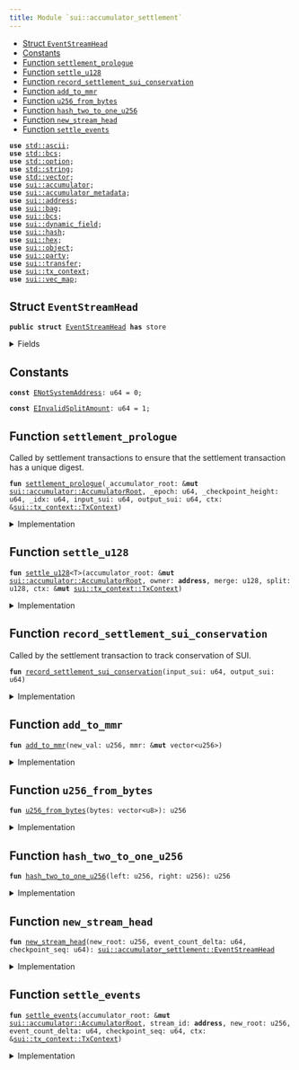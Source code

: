 ```yaml
---
title: Module `sui::accumulator_settlement`
---
```




-  [Struct `EventStreamHead`](#sui_accumulator_settlement_EventStreamHead)
-  [Constants](#@Constants_0)
-  [Function `settlement_prologue`](#sui_accumulator_settlement_settlement_prologue)
-  [Function `settle_u128`](#sui_accumulator_settlement_settle_u128)
-  [Function `record_settlement_sui_conservation`](#sui_accumulator_settlement_record_settlement_sui_conservation)
-  [Function `add_to_mmr`](#sui_accumulator_settlement_add_to_mmr)
-  [Function `u256_from_bytes`](#sui_accumulator_settlement_u256_from_bytes)
-  [Function `hash_two_to_one_u256`](#sui_accumulator_settlement_hash_two_to_one_u256)
-  [Function `new_stream_head`](#sui_accumulator_settlement_new_stream_head)
-  [Function `settle_events`](#sui_accumulator_settlement_settle_events)


<pre><code><b>use</b> <a href="../std/ascii.md#std_ascii">std::ascii</a>;
<b>use</b> <a href="../std/bcs.md#std_bcs">std::bcs</a>;
<b>use</b> <a href="../std/option.md#std_option">std::option</a>;
<b>use</b> <a href="../std/string.md#std_string">std::string</a>;
<b>use</b> <a href="../std/vector.md#std_vector">std::vector</a>;
<b>use</b> <a href="../sui/accumulator.md#sui_accumulator">sui::accumulator</a>;
<b>use</b> <a href="../sui/accumulator_metadata.md#sui_accumulator_metadata">sui::accumulator_metadata</a>;
<b>use</b> <a href="../sui/address.md#sui_address">sui::address</a>;
<b>use</b> <a href="../sui/bag.md#sui_bag">sui::bag</a>;
<b>use</b> <a href="../sui/bcs.md#sui_bcs">sui::bcs</a>;
<b>use</b> <a href="../sui/dynamic_field.md#sui_dynamic_field">sui::dynamic_field</a>;
<b>use</b> <a href="../sui/hash.md#sui_hash">sui::hash</a>;
<b>use</b> <a href="../sui/hex.md#sui_hex">sui::hex</a>;
<b>use</b> <a href="../sui/object.md#sui_object">sui::object</a>;
<b>use</b> <a href="../sui/party.md#sui_party">sui::party</a>;
<b>use</b> <a href="../sui/transfer.md#sui_transfer">sui::transfer</a>;
<b>use</b> <a href="../sui/tx_context.md#sui_tx_context">sui::tx_context</a>;
<b>use</b> <a href="../sui/vec_map.md#sui_vec_map">sui::vec_map</a>;
</code></pre>



<a name="sui_accumulator_settlement_EventStreamHead"></a>

## Struct `EventStreamHead`



<pre><code><b>public</b> <b>struct</b> <a href="../sui/accumulator_settlement.md#sui_accumulator_settlement_EventStreamHead">EventStreamHead</a> <b>has</b> store
</code></pre>



<details>
<summary>Fields</summary>


<dl>
<dt>
<code>mmr: vector&lt;u256&gt;</code>
</dt>
<dd>
 Merkle Mountain Range of all events in the stream.
</dd>
<dt>
<code>checkpoint_seq: u64</code>
</dt>
<dd>
 Checkpoint sequence number at which the event stream was written.
</dd>
<dt>
<code>num_events: u64</code>
</dt>
<dd>
 Number of events in the stream.
</dd>
</dl>


</details>

<a name="@Constants_0"></a>

## Constants


<a name="sui_accumulator_settlement_ENotSystemAddress"></a>



<pre><code><b>const</b> <a href="../sui/accumulator_settlement.md#sui_accumulator_settlement_ENotSystemAddress">ENotSystemAddress</a>: u64 = 0;
</code></pre>



<a name="sui_accumulator_settlement_EInvalidSplitAmount"></a>



<pre><code><b>const</b> <a href="../sui/accumulator_settlement.md#sui_accumulator_settlement_EInvalidSplitAmount">EInvalidSplitAmount</a>: u64 = 1;
</code></pre>



<a name="sui_accumulator_settlement_settlement_prologue"></a>

## Function `settlement_prologue`

Called by settlement transactions to ensure that the settlement transaction has a unique
digest.


<pre><code><b>fun</b> <a href="../sui/accumulator_settlement.md#sui_accumulator_settlement_settlement_prologue">settlement_prologue</a>(_accumulator_root: &<b>mut</b> <a href="../sui/accumulator.md#sui_accumulator_AccumulatorRoot">sui::accumulator::AccumulatorRoot</a>, _epoch: u64, _checkpoint_height: u64, _idx: u64, input_sui: u64, output_sui: u64, ctx: &<a href="../sui/tx_context.md#sui_tx_context_TxContext">sui::tx_context::TxContext</a>)
</code></pre>



<details>
<summary>Implementation</summary>


<pre><code><b>fun</b> <a href="../sui/accumulator_settlement.md#sui_accumulator_settlement_settlement_prologue">settlement_prologue</a>(
    _accumulator_root: &<b>mut</b> AccumulatorRoot,
    _epoch: u64,
    _checkpoint_height: u64,
    _idx: u64,
    // Total input <a href="../sui/sui.md#sui_sui">sui</a> received from user transactions
    input_sui: u64,
    // Total output <a href="../sui/sui.md#sui_sui">sui</a> withdrawn by user transactions
    output_sui: u64,
    ctx: &TxContext,
) {
    <b>assert</b>!(ctx.sender() == @0x0, <a href="../sui/accumulator_settlement.md#sui_accumulator_settlement_ENotSystemAddress">ENotSystemAddress</a>);
    <a href="../sui/accumulator_settlement.md#sui_accumulator_settlement_record_settlement_sui_conservation">record_settlement_sui_conservation</a>(input_sui, output_sui);
}
</code></pre>



</details>

<a name="sui_accumulator_settlement_settle_u128"></a>

## Function `settle_u128`



<pre><code><b>fun</b> <a href="../sui/accumulator_settlement.md#sui_accumulator_settlement_settle_u128">settle_u128</a>&lt;T&gt;(accumulator_root: &<b>mut</b> <a href="../sui/accumulator.md#sui_accumulator_AccumulatorRoot">sui::accumulator::AccumulatorRoot</a>, owner: <b>address</b>, merge: u128, split: u128, ctx: &<b>mut</b> <a href="../sui/tx_context.md#sui_tx_context_TxContext">sui::tx_context::TxContext</a>)
</code></pre>



<details>
<summary>Implementation</summary>


<pre><code><b>fun</b> <a href="../sui/accumulator_settlement.md#sui_accumulator_settlement_settle_u128">settle_u128</a>&lt;T&gt;(
    accumulator_root: &<b>mut</b> AccumulatorRoot,
    owner: <b>address</b>,
    merge: u128,
    split: u128,
    ctx: &<b>mut</b> TxContext,
) {
    <b>assert</b>!(ctx.sender() == @0x0, <a href="../sui/accumulator_settlement.md#sui_accumulator_settlement_ENotSystemAddress">ENotSystemAddress</a>);
    // Merge and split should be netted out prior to calling this function.
    <b>assert</b>!((merge == 0 ) != (split == 0), <a href="../sui/accumulator_settlement.md#sui_accumulator_settlement_EInvalidSplitAmount">EInvalidSplitAmount</a>);
    <b>let</b> name = accumulator_key&lt;T&gt;(owner);
    <b>if</b> (accumulator_root.has_accumulator&lt;T, U128&gt;(name)) {
        <b>let</b> is_zero = {
            <b>let</b> value: &<b>mut</b> U128 = accumulator_root.borrow_accumulator_mut(name);
            value.update(merge, split);
            value.is_zero()
        };
        <b>if</b> (is_zero) {
            <b>let</b> value = accumulator_root.remove_accumulator&lt;T, U128&gt;(name);
            destroy_u128(value);
            accumulator_root.remove_metadata&lt;T&gt;(owner);
        }
    } <b>else</b> {
        // cannot split <b>if</b> the field does not yet exist
        <b>assert</b>!(split == 0, <a href="../sui/accumulator_settlement.md#sui_accumulator_settlement_EInvalidSplitAmount">EInvalidSplitAmount</a>);
        <b>let</b> value = create_u128(merge);
        accumulator_root.add_accumulator(name, value);
        accumulator_root.create_metadata&lt;T&gt;(owner, ctx);
    };
}
</code></pre>



</details>

<a name="sui_accumulator_settlement_record_settlement_sui_conservation"></a>

## Function `record_settlement_sui_conservation`

Called by the settlement transaction to track conservation of SUI.


<pre><code><b>fun</b> <a href="../sui/accumulator_settlement.md#sui_accumulator_settlement_record_settlement_sui_conservation">record_settlement_sui_conservation</a>(input_sui: u64, output_sui: u64)
</code></pre>



<details>
<summary>Implementation</summary>


<pre><code><b>native</b> <b>fun</b> <a href="../sui/accumulator_settlement.md#sui_accumulator_settlement_record_settlement_sui_conservation">record_settlement_sui_conservation</a>(input_sui: u64, output_sui: u64);
</code></pre>



</details>

<a name="sui_accumulator_settlement_add_to_mmr"></a>

## Function `add_to_mmr`



<pre><code><b>fun</b> <a href="../sui/accumulator_settlement.md#sui_accumulator_settlement_add_to_mmr">add_to_mmr</a>(new_val: u256, mmr: &<b>mut</b> vector&lt;u256&gt;)
</code></pre>



<details>
<summary>Implementation</summary>


<pre><code><b>fun</b> <a href="../sui/accumulator_settlement.md#sui_accumulator_settlement_add_to_mmr">add_to_mmr</a>(new_val: u256, mmr: &<b>mut</b> vector&lt;u256&gt;) {
    <b>let</b> <b>mut</b> i = 0;
    <b>let</b> <b>mut</b> cur = new_val;
    <b>while</b> (i &lt; vector::length(mmr)) {
        <b>let</b> r = vector::borrow_mut(mmr, i);
        <b>if</b> (*r == 0) {
            *r = cur;
            <b>return</b>
        } <b>else</b> {
            cur = <a href="../sui/accumulator_settlement.md#sui_accumulator_settlement_hash_two_to_one_u256">hash_two_to_one_u256</a>(*r, cur);
            *r = 0;
        };
        i = i + 1;
    };
    // Vector length insufficient. Increase by 1.
    vector::push_back(mmr, cur);
}
</code></pre>



</details>

<a name="sui_accumulator_settlement_u256_from_bytes"></a>

## Function `u256_from_bytes`



<pre><code><b>fun</b> <a href="../sui/accumulator_settlement.md#sui_accumulator_settlement_u256_from_bytes">u256_from_bytes</a>(bytes: vector&lt;u8&gt;): u256
</code></pre>



<details>
<summary>Implementation</summary>


<pre><code><b>fun</b> <a href="../sui/accumulator_settlement.md#sui_accumulator_settlement_u256_from_bytes">u256_from_bytes</a>(bytes: vector&lt;u8&gt;): u256 {
    <a href="../sui/bcs.md#sui_bcs_new">bcs::new</a>(bytes).peel_u256()
}
</code></pre>



</details>

<a name="sui_accumulator_settlement_hash_two_to_one_u256"></a>

## Function `hash_two_to_one_u256`



<pre><code><b>fun</b> <a href="../sui/accumulator_settlement.md#sui_accumulator_settlement_hash_two_to_one_u256">hash_two_to_one_u256</a>(left: u256, right: u256): u256
</code></pre>



<details>
<summary>Implementation</summary>


<pre><code><b>fun</b> <a href="../sui/accumulator_settlement.md#sui_accumulator_settlement_hash_two_to_one_u256">hash_two_to_one_u256</a>(left: u256, right: u256): u256 {
    <b>let</b> left_bytes = <a href="../sui/bcs.md#sui_bcs_to_bytes">bcs::to_bytes</a>(&left);
    <b>let</b> right_bytes = <a href="../sui/bcs.md#sui_bcs_to_bytes">bcs::to_bytes</a>(&right);
    <b>let</b> <b>mut</b> concatenated = left_bytes;
    vector::append(&<b>mut</b> concatenated, right_bytes);
    <a href="../sui/accumulator_settlement.md#sui_accumulator_settlement_u256_from_bytes">u256_from_bytes</a>(<a href="../sui/hash.md#sui_hash_blake2b256">hash::blake2b256</a>(&concatenated))
}
</code></pre>



</details>

<a name="sui_accumulator_settlement_new_stream_head"></a>

## Function `new_stream_head`



<pre><code><b>fun</b> <a href="../sui/accumulator_settlement.md#sui_accumulator_settlement_new_stream_head">new_stream_head</a>(new_root: u256, event_count_delta: u64, checkpoint_seq: u64): <a href="../sui/accumulator_settlement.md#sui_accumulator_settlement_EventStreamHead">sui::accumulator_settlement::EventStreamHead</a>
</code></pre>



<details>
<summary>Implementation</summary>


<pre><code><b>fun</b> <a href="../sui/accumulator_settlement.md#sui_accumulator_settlement_new_stream_head">new_stream_head</a>(new_root: u256, event_count_delta: u64, checkpoint_seq: u64): <a href="../sui/accumulator_settlement.md#sui_accumulator_settlement_EventStreamHead">EventStreamHead</a> {
    <b>let</b> <b>mut</b> initial_mmr = vector::empty();
    <a href="../sui/accumulator_settlement.md#sui_accumulator_settlement_add_to_mmr">add_to_mmr</a>(new_root, &<b>mut</b> initial_mmr);
    <a href="../sui/accumulator_settlement.md#sui_accumulator_settlement_EventStreamHead">EventStreamHead</a> {
        mmr: initial_mmr,
        checkpoint_seq: checkpoint_seq,
        num_events: event_count_delta,
    }
}
</code></pre>



</details>

<a name="sui_accumulator_settlement_settle_events"></a>

## Function `settle_events`



<pre><code><b>fun</b> <a href="../sui/accumulator_settlement.md#sui_accumulator_settlement_settle_events">settle_events</a>(accumulator_root: &<b>mut</b> <a href="../sui/accumulator.md#sui_accumulator_AccumulatorRoot">sui::accumulator::AccumulatorRoot</a>, stream_id: <b>address</b>, new_root: u256, event_count_delta: u64, checkpoint_seq: u64, ctx: &<a href="../sui/tx_context.md#sui_tx_context_TxContext">sui::tx_context::TxContext</a>)
</code></pre>



<details>
<summary>Implementation</summary>


<pre><code><b>fun</b> <a href="../sui/accumulator_settlement.md#sui_accumulator_settlement_settle_events">settle_events</a>(
    accumulator_root: &<b>mut</b> AccumulatorRoot,
    stream_id: <b>address</b>,
    new_root: u256,
    event_count_delta: u64,
    checkpoint_seq: u64,
    ctx: &TxContext,
) {
    <b>assert</b>!(ctx.sender() == @0x0, <a href="../sui/accumulator_settlement.md#sui_accumulator_settlement_ENotSystemAddress">ENotSystemAddress</a>);
    <b>let</b> name = accumulator_key&lt;<a href="../sui/accumulator_settlement.md#sui_accumulator_settlement_EventStreamHead">EventStreamHead</a>&gt;(stream_id);
    <b>if</b> (accumulator_root.has_accumulator&lt;<a href="../sui/accumulator_settlement.md#sui_accumulator_settlement_EventStreamHead">EventStreamHead</a>, <a href="../sui/accumulator_settlement.md#sui_accumulator_settlement_EventStreamHead">EventStreamHead</a>&gt;(<b>copy</b> name)) {
        <b>let</b> head: &<b>mut</b> <a href="../sui/accumulator_settlement.md#sui_accumulator_settlement_EventStreamHead">EventStreamHead</a> = accumulator_root.borrow_accumulator_mut(name);
        <a href="../sui/accumulator_settlement.md#sui_accumulator_settlement_add_to_mmr">add_to_mmr</a>(new_root, &<b>mut</b> head.mmr);
        head.num_events = head.num_events + event_count_delta;
        head.checkpoint_seq = checkpoint_seq;
    } <b>else</b> {
        <b>let</b> head = <a href="../sui/accumulator_settlement.md#sui_accumulator_settlement_new_stream_head">new_stream_head</a>(new_root, event_count_delta, checkpoint_seq);
        accumulator_root.add_accumulator(name, head);
    };
}
</code></pre>



</details>
